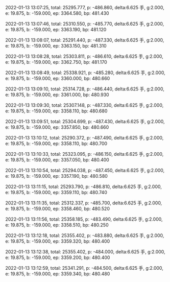 2022-01-13 13:07:25, total: 25295.777, p: -486.860, delta:6.625 手, g:2.000, e: 19.875, b: -159.000, ep: 3364.580, bp: 481.430

2022-01-13 13:07:46, total: 25310.550, p: -485.770, delta:6.625 手, g:2.000, e: 19.875, b: -159.000, ep: 3363.190, bp: 481.120

2022-01-13 13:08:07, total: 25291.440, p: -487.330, delta:6.625 手, g:2.000, e: 19.875, b: -159.000, ep: 3363.150, bp: 481.310

2022-01-13 13:08:28, total: 25303.811, p: -486.610, delta:6.625 手, g:2.000, e: 19.875, b: -159.000, ep: 3362.750, bp: 481.170

2022-01-13 13:08:49, total: 25338.921, p: -485.280, delta:6.625 手, g:2.000, e: 19.875, b: -159.000, ep: 3360.000, bp: 480.660

2022-01-13 13:09:10, total: 25314.728, p: -486.440, delta:6.625 手, g:2.000, e: 19.875, b: -159.000, ep: 3361.000, bp: 480.930

2022-01-13 13:09:30, total: 25307.148, p: -487.330, delta:6.625 手, g:2.000, e: 19.875, b: -159.000, ep: 3358.110, bp: 480.680

2022-01-13 13:09:51, total: 25304.699, p: -487.430, delta:6.625 手, g:2.000, e: 19.875, b: -159.000, ep: 3357.850, bp: 480.660

2022-01-13 13:10:12, total: 25290.372, p: -487.490, delta:6.625 手, g:2.000, e: 19.875, b: -159.000, ep: 3358.110, bp: 480.700

2022-01-13 13:10:33, total: 25323.095, p: -486.150, delta:6.625 手, g:2.000, e: 19.875, b: -159.000, ep: 3357.050, bp: 480.400

2022-01-13 13:10:54, total: 25294.038, p: -487.450, delta:6.625 手, g:2.000, e: 19.875, b: -159.000, ep: 3357.190, bp: 480.580

2022-01-13 13:11:15, total: 25293.790, p: -486.810, delta:6.625 手, g:2.000, e: 19.875, b: -159.000, ep: 3359.110, bp: 480.740

2022-01-13 13:11:35, total: 25312.337, p: -485.700, delta:6.625 手, g:2.000, e: 19.875, b: -159.000, ep: 3358.460, bp: 480.520

2022-01-13 13:11:56, total: 25358.185, p: -483.490, delta:6.625 手, g:2.000, e: 19.875, b: -159.000, ep: 3358.510, bp: 480.250

2022-01-13 13:12:18, total: 25355.402, p: -483.880, delta:6.625 手, g:2.000, e: 19.875, b: -159.000, ep: 3359.320, bp: 480.400

2022-01-13 13:12:38, total: 25355.402, p: -484.000, delta:6.625 手, g:2.000, e: 19.875, b: -159.000, ep: 3359.200, bp: 480.400

2022-01-13 13:12:59, total: 25341.291, p: -484.500, delta:6.625 手, g:2.000, e: 19.875, b: -159.000, ep: 3359.340, bp: 480.480